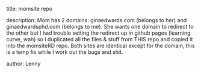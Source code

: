 title: momsite repo

description: Mom has 2 domains: ginaedwards.com (belongs to her) and ginaedwardsphd.com (belongs to me). She wants one domain to redirect to the other but I had trouble setting the redirect up in github pages (learning curve, wah) so I duplicated all the files & stuff from THIS repo and copied it into the momsiteRD repo. Both sites are identical except for the domain, this is a temp fix while I work out the bugs and shit.

author: Lenny
